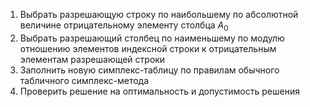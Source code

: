 1. Выбрать разрешающую строку по наибольшему по абсолютной величине отрицательному элементу столбца $A_0$
2. Выбрать разрешающий столбец по наименьшему по модулю отношению элементов индексной строки к отрицательным элементам разрешающей строки
3. Заполнить новую симплекс-таблицу по правилам обычного табличного симплекс-метода
4. Проверить решение на оптимальность и допустимость решения